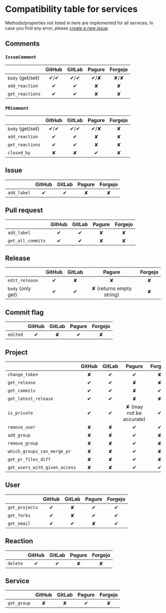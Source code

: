# Compatibility table for services

Methods/properties not listed in here are implemented for all services.
In case you find any error, please [create a new issue](https://github.com/packit/ogr/issues/new).

## Comments

### `IssueComment`

|                  | GitHub | GitLab | Pagure | Forgejo |
| ---------------- | :----: | :----: | :----: | :-----: |
| `body` (get/set) | ✔/✔  | ✔/✔  |  ✔/✘  |   ✘/✘   |
| `add_reaction`   |   ✔   |   ✔   |   ✘    |    ✘    |
| `get_reactions`  |   ✔   |   ✔   |   ✘    |    ✘    |

### `PRComment`

|                  | GitHub | GitLab | Pagure | Forgejo |
| ---------------- | :----: | :----: | :----: | :-----: |
| `body` (get/set) | ✔/✔  | ✔/✔  |  ✔/✘  |    ✘    |
| `add_reaction`   |   ✔   |   ✔   |   ✘    |    ✘    |
| `get_reactions`  |   ✔   |   ✔   |   ✘    |    ✘    |
| `closed_by`      |   ✘    |   ✘    |   ✔   |    ✘    |

## Issue

|             | GitHub | GitLab | Pagure | Forgejo |
| ----------- | :----: | :----: | :----: | :-----: |
| `add_label` |   ✔   |   ✔   |   ✘    |    ✘    |

## Pull request

|                   | GitHub | GitLab | Pagure | Forgejo |
| ----------------- | :----: | :----: | :----: | :-----: |
| `add_label`       |   ✔   |   ✔   |   ✘    |    ✘    |
| `get_all_commits` |   ✔   |   ✔   |   ✘    |    ✘    |

## Release

|                   | GitHub | GitLab |          Pagure          | Forgejo |
| ----------------- | :----: | :----: | :----------------------: | :-----: |
| `edit_release`    |   ✔   |   ✘    |            ✘             |    ✘    |
| `body` (only get) |   ✔   |   ✔   | ✘ (returns empty string) |    ✘    |

## Commit flag

|          | GitHub | GitLab | Pagure | Forgejo |
| -------- | :----: | :----: | :----: | :-----: |
| `edited` |   ✔   |   ✘    |   ✔   |    ✘    |

## Project

|                               | GitHub | GitLab |         Pagure          | Forgejo |
| ----------------------------- | :----: | :----: | :---------------------: | :-----: |
| `change_token`                |   ✘    |   ✔   |           ✔            |    ✘    |
| `get_release`                 |   ✔   |   ✔   |            ✘            |    ✘    |
| `get_commits`                 |   ✔   |   ✔   |            ✘            |   ✔    |
| `get_latest_release`          |   ✔   |   ✔   |            ✘            |    ✘    |
| `is_private`                  |   ✔   |   ✔   | ✘ (may not be accurate) |   ✔    |
| `remove_user`                 |   ✘    |   ✘    |           ✔            |   ✔    |
| `add_group`                   |   ✘    |   ✘    |           ✔            |    ✘    |
| `remove_group`                |   ✘    |   ✘    |           ✔            |    ✘    |
| `which_groups_can_merge_pr`   |   ✘    |   ✘    |           ✔            |    ✘    |
| `get_pr_files_diff`           |   ✘    |   ✘    |           ✔            |    ✘    |
| `get_users_with_given_access` |   ✘    |   ✘    |           ✔            |   ✔    |

## User

|                | GitHub | GitLab | Pagure | Forgejo |
| -------------- | :----: | :----: | :----: | :-----: |
| `get_projects` |   ✔   |   ✘    |   ✔   |   ✔    |
| `get_forks`    |   ✔   |   ✘    |   ✔   |   ✔    |
| `get_email`    |   ✔   |   ✔   |   ✘    |   ✔    |

## Reaction

|          | GitHub | GitLab | Pagure | Forgejo |
| -------- | :----: | :----: | :----: | :-----: |
| `delete` |   ✔   |   ✔   |   ✘    |    ✘    |

## Service

|             | GitHub | GitLab | Pagure | Forgejo |
| ----------- | :----: | :----: | :----: | :-----: |
| `get_group` |   ✘    |   ✘    |   ✔   |    ✘    |
